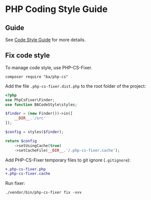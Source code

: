 # PHP Coding Style Guide

## Guide

See [Code Style Guide](code-style-guide.md) for more details.

## Fix code style

To manage code style, use PHP-CS-Fixer.

```shell
composer require "ba/php-cs"
```

Add the file `.php-cs-fixer.dist.php` to the root folder of the project:

```php
<?php
use PhpCsFixer\Finder;
use function BACodeStyle\styles;

$finder = (new Finder())->in([
    __DIR__.'/src'
]);

$config = styles($finder);

return $config
    ->setUsingCache(true)
    ->setCacheFile(__DIR__.'/.php-cs-fixer.cache');
```

Add PHP-CS-Fixer temporary files to git ignore (`.gitignore`):

```diff
+.php-cs-fixer.php
+.php-cs-fixer.cache
```

Run fixer:

```shell
./vendor/bin/php-cs-fixer fix -vvv
```
